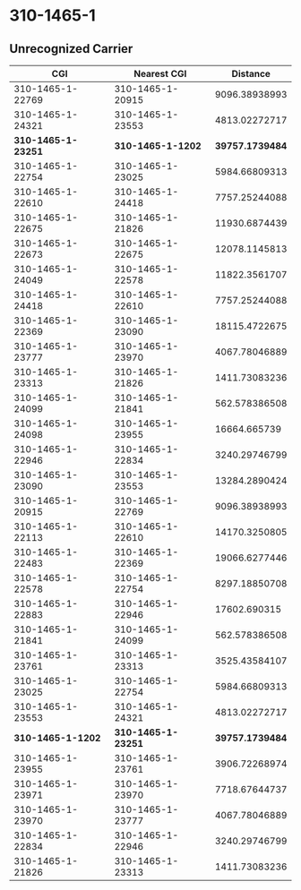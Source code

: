 # 310-1465-1
## Unrecognized Carrier


| CGI | Nearest CGI | Distance |
|-----|-------------|----------|
| 310-1465-1-22769 | 310-1465-1-20915 | 9096.38938993 |
| 310-1465-1-24321 | 310-1465-1-23553 | 4813.02272717 |
| **310-1465-1-23251** | **310-1465-1-1202** | **39757.1739484** |
| 310-1465-1-22754 | 310-1465-1-23025 | 5984.66809313 |
| 310-1465-1-22610 | 310-1465-1-24418 | 7757.25244088 |
| 310-1465-1-22675 | 310-1465-1-21826 | 11930.6874439 |
| 310-1465-1-22673 | 310-1465-1-22675 | 12078.1145813 |
| 310-1465-1-24049 | 310-1465-1-22578 | 11822.3561707 |
| 310-1465-1-24418 | 310-1465-1-22610 | 7757.25244088 |
| 310-1465-1-22369 | 310-1465-1-23090 | 18115.4722675 |
| 310-1465-1-23777 | 310-1465-1-23970 | 4067.78046889 |
| 310-1465-1-23313 | 310-1465-1-21826 | 1411.73083236 |
| 310-1465-1-24099 | 310-1465-1-21841 | 562.578386508 |
| 310-1465-1-24098 | 310-1465-1-23955 | 16664.665739 |
| 310-1465-1-22946 | 310-1465-1-22834 | 3240.29746799 |
| 310-1465-1-23090 | 310-1465-1-23553 | 13284.2890424 |
| 310-1465-1-20915 | 310-1465-1-22769 | 9096.38938993 |
| 310-1465-1-22113 | 310-1465-1-22610 | 14170.3250805 |
| 310-1465-1-22483 | 310-1465-1-22369 | 19066.6277446 |
| 310-1465-1-22578 | 310-1465-1-22754 | 8297.18850708 |
| 310-1465-1-22883 | 310-1465-1-22946 | 17602.690315 |
| 310-1465-1-21841 | 310-1465-1-24099 | 562.578386508 |
| 310-1465-1-23761 | 310-1465-1-23313 | 3525.43584107 |
| 310-1465-1-23025 | 310-1465-1-22754 | 5984.66809313 |
| 310-1465-1-23553 | 310-1465-1-24321 | 4813.02272717 |
| **310-1465-1-1202** | **310-1465-1-23251** | **39757.1739484** |
| 310-1465-1-23955 | 310-1465-1-23761 | 3906.72268974 |
| 310-1465-1-23971 | 310-1465-1-23970 | 7718.67644737 |
| 310-1465-1-23970 | 310-1465-1-23777 | 4067.78046889 |
| 310-1465-1-22834 | 310-1465-1-22946 | 3240.29746799 |
| 310-1465-1-21826 | 310-1465-1-23313 | 1411.73083236 |
